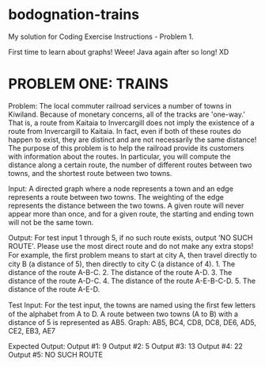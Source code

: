 bodognation-trains
==================

My solution for Coding Exercise Instructions - Problem 1.

First time to learn about graphs! Weee! Java again after so long! XD

PROBLEM ONE: TRAINS
==================
Problem: The local commuter railroad services a number of towns in Kiwiland. Because of 
monetary concerns, all of the tracks are 'one-way.' That is, a route from Kaitaia to Invercargill 
does not imply the existence of a route from Invercargill to Kaitaia. In fact, even if both of 
these routes do happen to exist, they are distinct and are not necessarily the same distance!
The purpose of this problem is to help the railroad provide its customers with information 
about the routes. In particular, you will compute the distance along a certain route, the 
number of different routes between two towns, and the shortest route between two towns.

Input: A directed graph where a node represents a town and an edge represents a route 
between two towns. The weighting of the edge represents the distance between the two 
towns. A given route will never appear more than once, and for a given route, the starting and 
ending town will not be the same town.

Output: For test input 1 through 5, if no such route exists, output 'NO SUCH ROUTE'. Please 
use the most direct route and do not make any
extra stops! For example, the ﬁrst problem means to start at city A, then travel directly to city 
B (a distance of 5), then directly to city C (a distance of 4).
	1. The distance of the route A-B-C.
	2. The distance of the route A-D.
	3. The distance of the route A-D-C.
	4. The distance of the route A-E-B-C-D. 5. The distance of the route A-E-D.

Test Input:
	For the test input, the towns are named using the ﬁrst few letters of the alphabet from A to D. 
	A route between two towns (A to B) with a distance of 5 is represented as AB5.
	Graph: AB5, BC4, CD8, DC8, DE6, AD5, CE2, EB3, AE7

Expected Output:
	Output #1: 9
	Output #2: 5
	Output #3: 13
	Output #4: 22
	Output #5: NO SUCH ROUTE